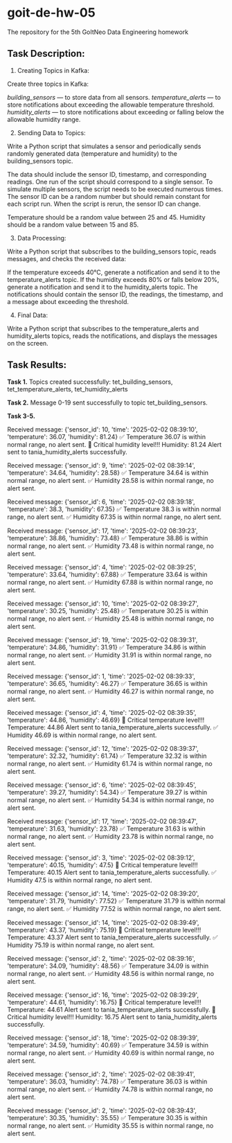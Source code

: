 # goit-de-hw-05
The repository for the 5th GoItNeo Data Engineering homework

## Task Description:

1. Creating Topics in Kafka:

Create three topics in Kafka:

_building_sensors_ — to store data from all sensors.
_temperature_alerts_ — to store notifications about exceeding the allowable temperature threshold.
_humidity_alerts_ — to store notifications about exceeding or falling below the allowable humidity range.

2. Sending Data to Topics:

Write a Python script that simulates a sensor and periodically sends randomly generated data (temperature and humidity) to the building_sensors topic.

The data should include the sensor ID, timestamp, and corresponding readings.
One run of the script should correspond to a single sensor. To simulate multiple sensors, the script needs to be executed numerous times.
The sensor ID can be a random number but should remain constant for each script run. When the script is rerun, the sensor ID can change.

Temperature should be a random value between 25 and 45.
Humidity should be a random value between 15 and 85.

3. Data Processing:

Write a Python script that subscribes to the building_sensors topic, reads messages, and checks the received data:

If the temperature exceeds 40°C, generate a notification and send it to the temperature_alerts topic.
If the humidity exceeds 80% or falls below 20%, generate a notification and send it to the humidity_alerts topic.
The notifications should contain the sensor ID, the readings, the timestamp, and a message about exceeding the threshold.

4. Final Data:

Write a Python script that subscribes to the temperature_alerts and humidity_alerts topics, reads the notifications, and displays the messages on the screen.

## Task Results:

**Task 1.** Topics created successfully: tet_building_sensors, tet_temperature_alerts, tet_humidity_alerts

**Task 2.** Message 0-19 sent successfully to topic tet_building_sensors.

**Task 3-5.**

Received message: {'sensor_id': 10, 'time': '2025-02-02 08:39:10', 'temperature': 36.07, 'humidity': 81.24}
✅ Temperature 36.07 is within normal range, no alert sent.
🚨 Critical humidity level!!! Humidity: 81.24
Alert sent to tania_humidity_alerts successfully.

Received message: {'sensor_id': 9, 'time': '2025-02-02 08:39:14', 'temperature': 34.64, 'humidity': 28.58}
✅ Temperature 34.64 is within normal range, no alert sent.
✅ Humidity 28.58 is within normal range, no alert sent.

Received message: {'sensor_id': 6, 'time': '2025-02-02 08:39:18', 'temperature': 38.3, 'humidity': 67.35}
✅ Temperature 38.3 is within normal range, no alert sent.
✅ Humidity 67.35 is within normal range, no alert sent.

Received message: {'sensor_id': 17, 'time': '2025-02-02 08:39:23', 'temperature': 38.86, 'humidity': 73.48}
✅ Temperature 38.86 is within normal range, no alert sent.
✅ Humidity 73.48 is within normal range, no alert sent.

Received message: {'sensor_id': 4, 'time': '2025-02-02 08:39:25', 'temperature': 33.64, 'humidity': 67.88}
✅ Temperature 33.64 is within normal range, no alert sent.
✅ Humidity 67.88 is within normal range, no alert sent.

Received message: {'sensor_id': 10, 'time': '2025-02-02 08:39:27', 'temperature': 30.25, 'humidity': 25.48}
✅ Temperature 30.25 is within normal range, no alert sent.
✅ Humidity 25.48 is within normal range, no alert sent.

Received message: {'sensor_id': 19, 'time': '2025-02-02 08:39:31', 'temperature': 34.86, 'humidity': 31.91}
✅ Temperature 34.86 is within normal range, no alert sent.
✅ Humidity 31.91 is within normal range, no alert sent.

Received message: {'sensor_id': 1, 'time': '2025-02-02 08:39:33', 'temperature': 36.65, 'humidity': 46.27}
✅ Temperature 36.65 is within normal range, no alert sent.
✅ Humidity 46.27 is within normal range, no alert sent.

Received message: {'sensor_id': 4, 'time': '2025-02-02 08:39:35', 'temperature': 44.86, 'humidity': 46.69}
🚨 Critical temperature level!!! Temperature: 44.86
Alert sent to tania_temperature_alerts successfully.
✅ Humidity 46.69 is within normal range, no alert sent.

Received message: {'sensor_id': 12, 'time': '2025-02-02 08:39:37', 'temperature': 32.32, 'humidity': 61.74}
✅ Temperature 32.32 is within normal range, no alert sent.
✅ Humidity 61.74 is within normal range, no alert sent.

Received message: {'sensor_id': 6, 'time': '2025-02-02 08:39:45', 'temperature': 39.27, 'humidity': 54.34}
✅ Temperature 39.27 is within normal range, no alert sent.
✅ Humidity 54.34 is within normal range, no alert sent.

Received message: {'sensor_id': 17, 'time': '2025-02-02 08:39:47', 'temperature': 31.63, 'humidity': 23.78}
✅ Temperature 31.63 is within normal range, no alert sent.
✅ Humidity 23.78 is within normal range, no alert sent.

Received message: {'sensor_id': 3, 'time': '2025-02-02 08:39:12', 'temperature': 40.15, 'humidity': 47.5}
🚨 Critical temperature level!!! Temperature: 40.15
Alert sent to tania_temperature_alerts successfully.
✅ Humidity 47.5 is within normal range, no alert sent.

Received message: {'sensor_id': 14, 'time': '2025-02-02 08:39:20', 'temperature': 31.79, 'humidity': 77.52}
✅ Temperature 31.79 is within normal range, no alert sent.
✅ Humidity 77.52 is within normal range, no alert sent.

Received message: {'sensor_id': 14, 'time': '2025-02-02 08:39:49', 'temperature': 43.37, 'humidity': 75.19}
🚨 Critical temperature level!!! Temperature: 43.37
Alert sent to tania_temperature_alerts successfully.
✅ Humidity 75.19 is within normal range, no alert sent.

Received message: {'sensor_id': 2, 'time': '2025-02-02 08:39:16', 'temperature': 34.09, 'humidity': 48.56}
✅ Temperature 34.09 is within normal range, no alert sent.
✅ Humidity 48.56 is within normal range, no alert sent.

Received message: {'sensor_id': 16, 'time': '2025-02-02 08:39:29', 'temperature': 44.61, 'humidity': 16.75}
🚨 Critical temperature level!!! Temperature: 44.61
Alert sent to tania_temperature_alerts successfully.
🚨 Critical humidity level!!! Humidity: 16.75
Alert sent to tania_humidity_alerts successfully.

Received message: {'sensor_id': 18, 'time': '2025-02-02 08:39:39', 'temperature': 34.59, 'humidity': 40.69}
✅ Temperature 34.59 is within normal range, no alert sent.
✅ Humidity 40.69 is within normal range, no alert sent.

Received message: {'sensor_id': 2, 'time': '2025-02-02 08:39:41', 'temperature': 36.03, 'humidity': 74.78}
✅ Temperature 36.03 is within normal range, no alert sent.
✅ Humidity 74.78 is within normal range, no alert sent.

Received message: {'sensor_id': 2, 'time': '2025-02-02 08:39:43', 'temperature': 30.35, 'humidity': 35.55}
✅ Temperature 30.35 is within normal range, no alert sent.
✅ Humidity 35.55 is within normal range, no alert sent.
